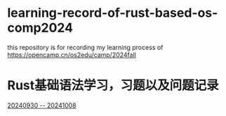 # learning-record-of-rust-based-os-comp2024
this repository is for recording my learning process of https://opencamp.cn/os2edu/camp/2024fall

# Rust基础语法学习，习题以及问题记录
[20240930 -- 20241008]()
